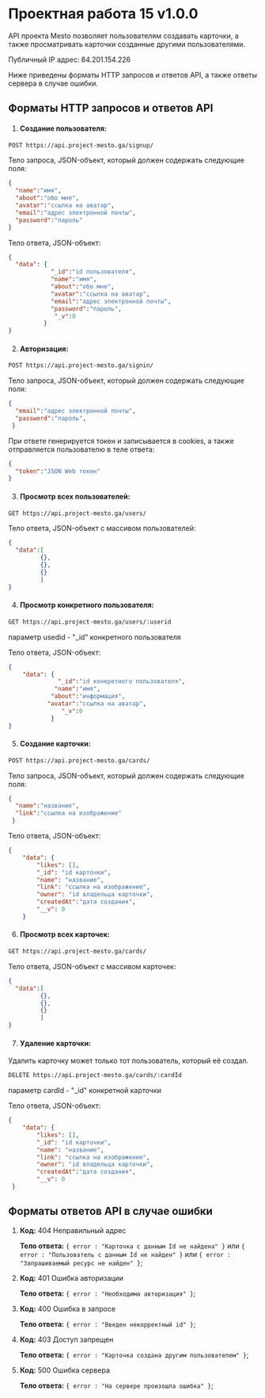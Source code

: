 # Проектная работа 15 v1.0.0

API проекта Mesto позволяет пользователям создавать карточки, а также просматривать карточки созданные другими пользователями. 

Публичный IP адрес: 84.201.154.226

Ниже приведены форматы HTTP запросов и ответов API, а также ответы сервера в случае ошибки.

## Форматы HTTP запросов и ответов API

1. #### Создание пользователя:

```html
POST https://api.project-mesto.ga/signup/
```
Тело запроса, JSON-объект, который должен содержать следующие поля:
```json
{
  "name":"имя",
  "about":"обо мне",
  "avatar":"ссылка на аватар",
  "email":"адрес электронной почты",
  "password":"пароль"
}
```
Тело ответа, JSON-объект:
```json
{
  "data": { 
            "_id":"id пользователя",
            "name":"имя",
            "about":"обо мне",
            "avatar":"ссылка на аватар",
            "email":"адрес электронной почты",
            "password":"пароль",
             "_v":0
          }
}
```
2. #### Авторизация:

```html
POST https://api.project-mesto.ga/signin/
```
Тело запроса, JSON-объект, который должен содержать следующие поля:
```json
{
  "email":"адрес электронной почты",
  "password":"пароль",
 }
```
При ответе генерируется токен и записывается в cookies, а также отправляется пользователю в теле ответа:
```json
{
  "token":"JSON Web токен"
}
```
3. #### Просмотр всех пользователей:

```html
GET https://api.project-mesto.ga/users/
```
Тело ответа, JSON-объект с массивом пользователей:
```json
{
  "data":[
         {},
         {},
         {}
         ]
}
```
4. #### Просмотр конкретного пользователя:

```html
GET https://api.project-mesto.ga/users/:userid
```
параметр usedid - "_id" конкретного пользователя

Тело ответа, JSON-объект:
```json
{
    "data": {
              "_id":"id конкретного пользователя",
             "name":"имя",
            "about":"информация",
           "avatar":"ссылка на аватар",
               "_v":0
            }
}
```
5. #### Создание карточки:

```html
POST https://api.project-mesto.ga/cards/
```
Тело запроса, JSON-объект, который должен содержать следующие поля:
```json
{
  "name":"название",
  "link":"ссылка на изображение"
 }
```
Тело ответа, JSON-объект:
```json
{
    "data": {
        "likes": [],
        "_id": "id карточки",
        "name": "название",
        "link": "ссылка на изображение",
        "owner": "id владельца карточки",
        "createdAt":"дата создания",
        "__v": 0
    }
```
6. #### Просмотр всех карточек:

```html
GET https://api.project-mesto.ga/cards/
```
Тело ответа, JSON-объект с массивом карточек:
```json
{
  "data":[
         {},
         {},
         {}
         ]
}
```
7. #### Удаление карточки:

Удалить карточку может только тот пользователь, который её создал.

```html
DELETE https://api.project-mesto.ga/cards/:cardId
```
параметр cardId - "_id" конкретной карточки

Тело ответа, JSON-объект:
```json
{
    "data": {
        "likes": [],
        "_id": "id карточки",
        "name": "название",
        "link": "ссылка на изображение",
        "owner": "id владельца карточки",
        "createdAt":"дата создания",
        "__v": 0
 }
```
## Форматы ответов API в случае ошибки

1. **Код:** 404 Неправильный адрес  

   **Тело ответа:** `{ error : "Карточка с данным Id не найдена" }` или 
`{ error : "Пользователь с данным Id не найден" }` или `{ error : "Запрашиваемый ресурс не найден" }`;

2. **Код:** 401 Ошибка авторизации  

   **Тело ответа:** `{ error : "Необходима авторизация" }`;

3. **Код:** 400 Ошибка в запросе

   **Тело ответа:** `{ error : "Введен некорректный id" }`;

4. **Код:** 403 Доступ запрещен

   **Тело ответа:** `{ error : "Карточка создана другим пользователем" }`;

5. **Код:** 500 Ошибка сервера

   **Тело ответа:** `{ error : "На сервере произошла ошибка" }`;
